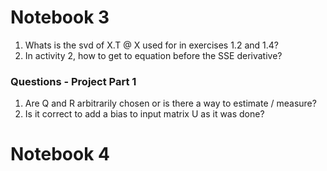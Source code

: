 # Notebook 3
1. Whats is the svd of X.T @ X used for in exercises 1.2 and 1.4?
2. In activity 2, how to get to equation before the SSE derivative?

### Questions - Project Part 1
1. Are Q and R arbitrarily chosen or is there a way to estimate / measure?
2. Is it correct to add a bias to input matrix U as it was done?


# Notebook 4